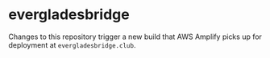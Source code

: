 # evergladesbridge

Changes to this repository trigger a new build that AWS Amplify picks up for deployment at `evergladesbridge.club`.
